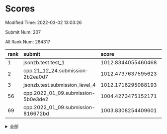 # Scores

Modified Time: 2022-03-02 13:03:26

Submit Num: 207

All Rank Num: 284317

| rank |               submit               |       score        |       sigma        | pk_num |
| :--- | :--------------------------------- | :----------------- | :----------------- | :----- |
| 1    | jsonzb.test.test_1                 | 1012.8344055460468 | 0.8097809256407148 | 5492   |
| 2    | cpp.21_12_24.submission-2b2ea0d7   | 1012.4737637595623 | 0.7953298473599064 | 5493   |
| 3    | jsonzb.test.submission_level_4     | 1012.1716295088193 | 0.8167676655203214 | 5498   |
| 56   | cpp.2022_01_09.submission-5b0e3de2 | 1004.4273475152171 | 0.7084336309119973 | 5494   |
| 69   | cpp.2022_01_09.submission-816672bd | 1003.8308254409601 | 0.716803612163885  | 5490   |


<details>
<summary>全部</summary>

| rank |                 submit                 |       score        |       sigma        | pk_num |
| :--- | :------------------------------------- | :----------------- | :----------------- | :----- |
| 1    | jsonzb.test.test_1                     | 1012.8344055460468 | 0.8097809256407148 | 5492   |
| 2    | cpp.21_12_24.submission-2b2ea0d7       | 1012.4737637595623 | 0.7953298473599064 | 5493   |
| 3    | jsonzb.test.submission_level_4         | 1012.1716295088193 | 0.8167676655203214 | 5498   |
| 4    | gobigger.level_3.submission_level_3_10 | 1011.5562638145373 | 0.7698435408024631 | 5494   |
| 5    | gobigger.level_3.submission_level_3_15 | 1011.3862058947598 | 0.7732370066203311 | 5491   |
| 6    | gobigger.level_3.submission_level_3_12 | 1011.3839540610328 | 0.7638581105224352 | 5494   |
| 7    | gobigger.level_3.submission_level_3_44 | 1011.0749699813239 | 0.7808588636612714 | 5498   |
| 8    | gobigger.level_3.submission_level_3_34 | 1011.0742211451487 | 0.7737757191114989 | 5495   |
| 9    | gobigger.level_3.submission_level_3_42 | 1011.0500275245889 | 0.7750517605131809 | 5494   |
| 10   | gobigger.level_3.submission_level_3_19 | 1011.0071524980043 | 0.756663901163944  | 5496   |
| 11   | gobigger.level_3.submission_level_3_20 | 1010.9095107575629 | 0.7717992735437953 | 5495   |
| 12   | gobigger.level_3.submission_level_3_25 | 1010.8178350749592 | 0.7799742972899912 | 5492   |
| 13   | gobigger.level_3.submission_level_3_32 | 1010.7533463662973 | 0.7712423555314019 | 5495   |
| 14   | gobigger.level_3.submission_level_3_28 | 1010.7530709803825 | 0.7518117513921683 | 5499   |
| 15   | gobigger.level_3.submission_level_3_24 | 1010.7109192593203 | 0.7533257019105807 | 5497   |
| 16   | gobigger.level_3.submission_level_3_38 | 1010.7034962456516 | 0.7796816596944407 | 5498   |
| 17   | gobigger.level_3.submission_level_3_13 | 1010.7006732667294 | 0.7732812770155563 | 5498   |
| 18   | gobigger.level_3.submission_level_3_35 | 1010.6214686804853 | 0.7419121088268789 | 5496   |
| 19   | gobigger.level_3.submission_level_3_40 | 1010.6012431943601 | 0.7794944920706705 | 5500   |
| 20   | gobigger.level_3.submission_level_3_9  | 1010.5492776135834 | 0.7518419100594398 | 5495   |
| 21   | gobigger.level_3.submission_level_3_7  | 1010.5308182240068 | 0.751161123951141  | 5497   |
| 22   | gobigger.level_3.submission_level_3_2  | 1010.5002185849254 | 0.7490134772785915 | 5498   |
| 23   | gobigger.level_3.submission_level_3_5  | 1010.2716956943347 | 0.7822762737878647 | 5492   |
| 24   | gobigger.level_3.submission_level_3_8  | 1010.2231818359304 | 0.7635417623643923 | 5496   |
| 25   | gobigger.level_3.submission_level_3_48 | 1010.2129950586047 | 0.7569667415903188 | 5494   |
| 26   | gobigger.level_3.submission_level_3_11 | 1010.1482390563634 | 0.7344179342339816 | 5491   |
| 27   | gobigger.level_3.submission_level_3_33 | 1010.1336026390687 | 0.7543727279183674 | 5499   |
| 28   | gobigger.level_3.submission_level_3_31 | 1010.1144907794834 | 0.7504091704834506 | 5491   |
| 29   | gobigger.level_3.submission_level_3_1  | 1010.1037550011256 | 0.7432583560694609 | 5492   |
| 30   | gobigger.level_3.submission_level_3_29 | 1009.9999737589175 | 0.7836291436510682 | 5493   |
| 31   | gobigger.level_3.submission_level_3_0  | 1009.9571559172531 | 0.7427675424518988 | 5487   |
| 32   | gobigger.level_3.submission_level_3_45 | 1009.8959722258971 | 0.7612032720177259 | 5496   |
| 33   | gobigger.level_3.submission_level_3_16 | 1009.8797125488934 | 0.7629802332347829 | 5495   |
| 34   | gobigger.level_3.submission_level_3_47 | 1009.8539400366382 | 0.7477422941583658 | 5495   |
| 35   | gobigger.level_3.submission_level_3_26 | 1009.6278437441573 | 0.75835342088937   | 5496   |
| 36   | gobigger.level_3.submission_level_3_36 | 1009.5475583464166 | 0.7555626195114897 | 5494   |
| 37   | gobigger.level_3.submission_level_3_37 | 1009.5454528939683 | 0.7491665351826772 | 5495   |
| 38   | gobigger.level_3.submission_level_3_27 | 1009.5142068754333 | 0.7615632909214108 | 5492   |
| 39   | gobigger.level_3.submission_level_3_23 | 1009.5076724873597 | 0.7552669012278447 | 5486   |
| 40   | gobigger.level_3.submission_level_3_3  | 1009.4670759025041 | 0.7487213017528495 | 5496   |
| 41   | gobigger.level_3.submission_level_3_14 | 1009.4120096764012 | 0.735878001739361  | 5494   |
| 42   | gobigger.level_3.submission_level_3_49 | 1009.310501866797  | 0.7402957923122645 | 5498   |
| 43   | gobigger.level_3.submission_level_3_41 | 1009.2223519736647 | 0.7477004852744795 | 5495   |
| 44   | gobigger.level_3.submission_level_3_39 | 1009.0778897912114 | 0.7659515398143034 | 5489   |
| 45   | gobigger.level_3.submission_level_3_4  | 1009.0677738859529 | 0.7547665346990865 | 5493   |
| 46   | gobigger.level_3.submission_level_3_30 | 1008.9446109586313 | 0.7582494688393718 | 5494   |
| 47   | gobigger.level_3.submission_level_3_22 | 1008.815078420299  | 0.7412503879643932 | 5493   |
| 48   | gobigger.level_3.submission_level_3_21 | 1008.6910325610991 | 0.7606403576287591 | 5496   |
| 49   | gobigger.level_3.submission_level_3_18 | 1008.5148010134592 | 0.7508547246994889 | 5491   |
| 50   | gobigger.level_3.submission_level_3_43 | 1008.5074463972287 | 0.7435066931941159 | 5499   |
| 51   | gobigger.level_3.submission_level_3_6  | 1008.4112408701893 | 0.7368135246929699 | 5494   |
| 52   | gobigger.level_3.submission_level_3_46 | 1008.4062491955759 | 0.7399700336055891 | 5496   |
| 53   | gobigger.level_3.submission_level_3_17 | 1008.2236906476401 | 0.7372730263860842 | 5498   |
| 54   | gobigger.level_1.submission_level_1_22 | 1005.4897120834186 | 0.7336129796163668 | 5489   |
| 55   | gobigger.level_1.submission_level_1_23 | 1005.0525328514401 | 0.725141083730359  | 5492   |
| 56   | cpp.2022_01_09.submission-5b0e3de2     | 1004.4273475152171 | 0.7084336309119973 | 5494   |
| 57   | gobigger.level_1.submission_level_1_27 | 1004.3584117303957 | 0.7233011659733789 | 5490   |
| 58   | gobigger.level_1.submission_level_1_39 | 1004.2440071531221 | 0.7217664319499397 | 5496   |
| 59   | gobigger.level_1.submission_level_1_26 | 1004.2330844476628 | 0.7332175393840114 | 5490   |
| 60   | gobigger.level_1.submission_level_1_31 | 1004.2043313010556 | 0.712799352970877  | 5491   |
| 61   | gobigger.level_1.submission_level_1_11 | 1004.1996691066935 | 0.7299079031005868 | 5496   |
| 62   | gobigger.level_1.submission_level_1_33 | 1004.1831011711471 | 0.7069024793911439 | 5494   |
| 63   | gobigger.level_1.submission_level_1_43 | 1004.1585806795863 | 0.7196338658431508 | 5491   |
| 64   | gobigger.level_1.submission_level_1_48 | 1004.1150216156507 | 0.7063469315703231 | 5495   |
| 65   | gobigger.level_1.submission_level_1_38 | 1004.0885433217035 | 0.7287618700983775 | 5495   |
| 66   | gobigger.level_1.submission_level_1_18 | 1004.0227793062752 | 0.7325105427309365 | 5489   |
| 67   | gobigger.level_1.submission_level_1_35 | 1003.9198894344427 | 0.7176877096733131 | 5491   |
| 68   | gobigger.level_1.submission_level_1_19 | 1003.851734441668  | 0.7146452513415048 | 5492   |
| 69   | cpp.2022_01_09.submission-816672bd     | 1003.8308254409601 | 0.716803612163885  | 5490   |
| 70   | gobigger.level_1.submission_level_1_49 | 1003.8242347569906 | 0.7147514469967372 | 5490   |
| 71   | gobigger.level_1.submission_level_1_5  | 1003.8065353487506 | 0.7195136807161014 | 5493   |
| 72   | gobigger.level_1.submission_level_1_17 | 1003.7770617731808 | 0.7328046923354931 | 5499   |
| 73   | gobigger.level_1.submission_level_1_7  | 1003.6105951106406 | 0.7224341514868787 | 5500   |
| 74   | gobigger.level_1.submission_level_1_30 | 1003.5937626850136 | 0.7257559847549251 | 5495   |
| 75   | gobigger.level_1.submission_level_1_16 | 1003.5677809972696 | 0.72899930165968   | 5497   |
| 76   | gobigger.level_1.submission_level_1_2  | 1003.52826118711   | 0.7261563133789285 | 5493   |
| 77   | gobigger.level_1.submission_level_1_14 | 1003.4970167938726 | 0.7093516053167366 | 5492   |
| 78   | gobigger.level_1.submission_level_1_36 | 1003.4782460147908 | 0.7128676252903624 | 5495   |
| 79   | gobigger.level_1.submission_level_1_12 | 1003.4708628810707 | 0.7225990607720887 | 5493   |
| 80   | gobigger.level_1.submission_level_1_15 | 1003.4011176213056 | 0.7112600016379528 | 5493   |
| 81   | gobigger.level_1.submission_level_1_24 | 1003.3994296274712 | 0.7131654951033681 | 5496   |
| 82   | gobigger.level_1.submission_level_1_44 | 1003.3881728099196 | 0.7184822998692393 | 5487   |
| 83   | gobigger.level_1.submission_level_1_32 | 1003.3806486548089 | 0.7115994210227055 | 5496   |
| 84   | gobigger.level_1.submission_level_1_13 | 1003.3733747067223 | 0.7160040018527164 | 5493   |
| 85   | gobigger.level_1.submission_level_1_37 | 1003.3296589758185 | 0.7223599428352987 | 5498   |
| 86   | gobigger.level_1.submission_level_1_25 | 1003.315402563734  | 0.7041055725224508 | 5498   |
| 87   | gobigger.level_1.submission_level_1_28 | 1003.273158770823  | 0.7183648796393594 | 5491   |
| 88   | gobigger.level_1.submission_level_1_47 | 1003.2230989460627 | 0.7115142563434198 | 5492   |
| 89   | gobigger.level_1.submission_level_1_0  | 1003.2148465311242 | 0.7176857825537685 | 5495   |
| 90   | gobigger.level_1.submission_level_1_46 | 1003.1578854305011 | 0.7110649499880972 | 5497   |
| 91   | gobigger.level_1.submission_level_1_4  | 1003.1545840717542 | 0.7085849672448408 | 5492   |
| 92   | gobigger.level_1.submission_level_1_21 | 1003.0352378889461 | 0.7230735221599458 | 5496   |
| 93   | gobigger.level_1.submission_level_1_10 | 1003.0204569817919 | 0.7152235057711284 | 5496   |
| 94   | gobigger.level_1.submission_level_1_9  | 1003.0007386799775 | 0.714334629976748  | 5494   |
| 95   | gobigger.level_1.submission_level_1_6  | 1002.9481987697586 | 0.7111364023637218 | 5491   |
| 96   | gobigger.level_1.submission_level_1_20 | 1002.9230154635972 | 0.7122874737530765 | 5500   |
| 97   | gobigger.level_1.submission_level_1_41 | 1002.9202513420611 | 0.711930083403412  | 5495   |
| 98   | gobigger.level_1.submission_level_1_40 | 1002.7060927356196 | 0.7146431671758497 | 5499   |
| 99   | gobigger.level_1.submission_level_1_1  | 1002.5878156627306 | 0.7127687990671927 | 5500   |
| 100  | gobigger.level_1.submission_level_1_3  | 1002.3713036475602 | 0.7184239480849814 | 5494   |
| 101  | gobigger.level_1.submission_level_1_29 | 1002.3360645111068 | 0.7189115810501493 | 5491   |
| 102  | gobigger.level_1.submission_level_1_8  | 1002.3105006438266 | 0.7054727934735157 | 5490   |
| 103  | gobigger.level_1.submission_level_1_34 | 1002.0855939297377 | 0.7099049619592246 | 5489   |
| 104  | gobigger.level_1.submission_level_1_42 | 1001.9257188139894 | 0.7189162630137993 | 5496   |
| 105  | gobigger.level_1.submission_level_1_45 | 1001.8616302624761 | 0.7142224855662714 | 5493   |
| 106  | gobigger.random.submission_random_39   | 998.1053982889425  | 0.7053577281145124 | 5491   |
| 107  | gobigger.random.submission_random_13   | 997.6890907502997  | 0.6996568751939358 | 5495   |
| 108  | gobigger.random.submission_random_46   | 997.0210097364027  | 0.7020937319314894 | 5492   |
| 109  | gobigger.random.submission_random_40   | 996.922092381813   | 0.7078774411651819 | 5496   |
| 110  | gobigger.random.submission_random_5    | 996.8217985948795  | 0.7185060814080423 | 5493   |
| 111  | gobigger.random.submission_random_0    | 996.8114965832443  | 0.7098419465728063 | 5491   |
| 112  | gobigger.random.submission_random_29   | 996.7117320287181  | 0.7128258448222421 | 5492   |
| 113  | gobigger.random.submission_random_43   | 996.6259637301303  | 0.7048741961211274 | 5494   |
| 114  | gobigger.random.submission_random_34   | 996.5840910565873  | 0.7071149317933293 | 5493   |
| 115  | gobigger.random.submission_random_19   | 996.5615290423094  | 0.7155041994777729 | 5491   |
| 116  | gobigger.random.submission_random_10   | 996.5488699978619  | 0.7305626730399208 | 5492   |
| 117  | gobigger.random.submission_random_22   | 996.5012394973621  | 0.7129075034258734 | 5489   |
| 118  | gobigger.random.submission_random_30   | 996.4630276991915  | 0.7099903210052495 | 5494   |
| 119  | gobigger.random.submission_random_11   | 996.4543106570617  | 0.7140929050311302 | 5493   |
| 120  | gobigger.random.submission_random_9    | 996.4421363896456  | 0.7156554174766616 | 5496   |
| 121  | gobigger.random.submission_random_18   | 996.417546443006   | 0.7025246580947605 | 5494   |
| 122  | gobigger.random.submission_random_15   | 996.4114487154052  | 0.7235991302916596 | 5494   |
| 123  | gobigger.random.submission_random_48   | 996.3162090598812  | 0.7055629133633992 | 5494   |
| 124  | gobigger.random.submission_random_7    | 996.0424492927468  | 0.7179732901347703 | 5490   |
| 125  | gobigger.random.submission_random_37   | 996.0367500773511  | 0.7096393189657338 | 5494   |
| 126  | gobigger.random.submission_random_3    | 995.9999340688893  | 0.7067228309234018 | 5496   |
| 127  | gobigger.random.submission_random_45   | 995.9997978658935  | 0.7045689534478227 | 5494   |
| 128  | gobigger.random.submission_random_17   | 995.933955636313   | 0.7160413858429434 | 5495   |
| 129  | gobigger.random.submission_random_25   | 995.85764082906    | 0.7092450673314732 | 5494   |
| 130  | gobigger.random.submission_random_12   | 995.829945965081   | 0.7038565241124608 | 5495   |
| 131  | gobigger.random.submission_random_44   | 995.8130020276488  | 0.7204550274019776 | 5499   |
| 132  | gobigger.random.submission_random_33   | 995.7806011876266  | 0.7085743691374412 | 5491   |
| 133  | gobigger.random.submission_random_4    | 995.7733172419853  | 0.7242284716368194 | 5494   |
| 134  | gobigger.random.submission_random_41   | 995.7563076061958  | 0.70968528145138   | 5489   |
| 135  | gobigger.random.submission_random_28   | 995.7213163106663  | 0.71609660760945   | 5490   |
| 136  | gobigger.random.submission_random_32   | 995.6929961497141  | 0.7082188919834803 | 5498   |
| 137  | gobigger.random.submission_random_8    | 995.6548934893304  | 0.7102007458383911 | 5494   |
| 138  | gobigger.random.submission_random_24   | 995.6314412995418  | 0.7218334534147012 | 5495   |
| 139  | gobigger.random.submission_random_31   | 995.615022953713   | 0.7128186241344595 | 5495   |
| 140  | gobigger.random.submission_random_36   | 995.5342079144576  | 0.7096652759290978 | 5489   |
| 141  | gobigger.random.submission_random_47   | 995.460621202565   | 0.7128652713655543 | 5494   |
| 142  | gobigger.random.submission_random_2    | 995.4014725267256  | 0.7026889645652894 | 5495   |
| 143  | gobigger.random.submission_random_20   | 995.3809740611936  | 0.7129667698406351 | 5496   |
| 144  | gobigger.random.submission_random_16   | 995.3761596654527  | 0.713149730387408  | 5495   |
| 145  | gobigger.random.submission_random_42   | 995.3617019500009  | 0.7156920673868822 | 5496   |
| 146  | gobigger.random.submission_random_14   | 995.3505724535162  | 0.7039956167129539 | 5493   |
| 147  | gobigger.random.submission_random_26   | 995.2544126541347  | 0.7191453815561615 | 5492   |
| 148  | gobigger.random.submission_random_38   | 995.146201232605   | 0.7137529728499886 | 5490   |
| 149  | gobigger.random.submission_random_49   | 995.0732259157477  | 0.7115879489575372 | 5494   |
| 150  | gobigger.random.submission_random_23   | 994.9187094970226  | 0.7138617058283382 | 5495   |
| 151  | gobigger.random.submission_random_27   | 994.894441549491   | 0.7144393194108176 | 5497   |
| 152  | gobigger.random.submission_random_21   | 994.8248645192195  | 0.7162468650994738 | 5491   |
| 153  | gobigger.random.submission_random_1    | 994.7974144761314  | 0.7071198256679743 | 5496   |
| 154  | gobigger.random.submission_random_6    | 994.7771930945651  | 0.7104632146764193 | 5494   |
| 155  | gobigger.random.submission_random_35   | 994.550629446542   | 0.7100609870634823 | 5494   |
| 156  | gobigger.level_2.submission_level_2_27 | 993.7639625500855  | 0.7376089139224896 | 5496   |
| 157  | gobigger.level_2.submission_level_2_19 | 993.6552029585881  | 0.7246473320037403 | 5492   |
| 158  | gobigger.level_2.submission_level_2_41 | 993.6009057101134  | 0.7447131349163191 | 5494   |
| 159  | gobigger.level_2.submission_level_2_3  | 993.1476242159705  | 0.7362968052309127 | 5493   |
| 160  | gobigger.level_2.submission_level_2_10 | 993.065720530634   | 0.7315109384964082 | 5495   |
| 161  | gobigger.level_2.submission_level_2_24 | 993.0046919641629  | 0.7434698260346639 | 5491   |
| 162  | gobigger.level_2.submission_level_2_21 | 992.9927758384058  | 0.7444108256653863 | 5497   |
| 163  | gobigger.level_2.submission_level_2_17 | 992.9051465049245  | 0.7489035743098915 | 5498   |
| 164  | gobigger.level_2.submission_level_2_47 | 992.8768065781088  | 0.7359483828879622 | 5494   |
| 165  | gobigger.level_2.submission_level_2_18 | 992.8278174432784  | 0.7390813400785964 | 5493   |
| 166  | gobigger.level_2.submission_level_2_6  | 992.7845894268861  | 0.7538973523126263 | 5491   |
| 167  | gobigger.level_2.submission_level_2_8  | 992.6605584368559  | 0.7262771761645462 | 5496   |
| 168  | gobigger.level_2.submission_level_2_35 | 992.5382743242844  | 0.744432891448788  | 5493   |
| 169  | gobigger.level_2.submission_level_2_0  | 992.468742136004   | 0.7473561881480174 | 5493   |
| 170  | gobigger.level_2.submission_level_2_23 | 992.4562910839168  | 0.7460023988642712 | 5496   |
| 171  | gobigger.level_2.submission_level_2_2  | 992.4493022275091  | 0.7233715400276781 | 5494   |
| 172  | gobigger.level_2.submission_level_2_20 | 992.4278916851982  | 0.7357443393912021 | 5492   |
| 173  | gobigger.level_2.submission_level_2_29 | 992.4010177416021  | 0.7485096038271775 | 5496   |
| 174  | gobigger.level_2.submission_level_2_7  | 992.3453997613966  | 0.7611032016010649 | 5493   |
| 175  | gobigger.level_2.submission_level_2_11 | 992.2960311837516  | 0.7391704104939028 | 5490   |
| 176  | gobigger.level_2.submission_level_2_12 | 992.2779439422628  | 0.7455430147353939 | 5494   |
| 177  | gobigger.level_2.submission_level_2_34 | 992.2117921803201  | 0.7556439526713493 | 5497   |
| 178  | gobigger.level_2.submission_level_2_15 | 992.1802390242627  | 0.7420482456425793 | 5496   |
| 179  | gobigger.level_2.submission_level_2_38 | 992.1041393384044  | 0.7445635231304021 | 5493   |
| 180  | gobigger.level_2.submission_level_2_37 | 991.9472666688895  | 0.7467229363686593 | 5490   |
| 181  | gobigger.level_2.submission_level_2_1  | 991.8393849464472  | 0.7446508422307068 | 5497   |
| 182  | gobigger.level_2.submission_level_2_9  | 991.835263327545   | 0.7601485033726343 | 5495   |
| 183  | gobigger.level_2.submission_level_2_36 | 991.8167976209813  | 0.7558077613270104 | 5494   |
| 184  | gobigger.level_2.submission_level_2_25 | 991.7194528657486  | 0.7576157640424309 | 5494   |
| 185  | gobigger.level_2.submission_level_2_32 | 991.7058472989448  | 0.7507543912335344 | 5494   |
| 186  | gobigger.level_2.submission_level_2_48 | 991.698548326023   | 0.7407947243074828 | 5491   |
| 187  | gobigger.level_2.submission_level_2_42 | 991.6683440324867  | 0.7550254365726813 | 5494   |
| 188  | gobigger.level_2.submission_level_2_40 | 991.5796551636013  | 0.7502729469861179 | 5496   |
| 189  | gobigger.level_2.submission_level_2_28 | 991.5496757834733  | 0.7423177435185513 | 5497   |
| 190  | gobigger.level_2.submission_level_2_22 | 991.5330508773417  | 0.7414190846917847 | 5495   |
| 191  | gobigger.level_2.submission_level_2_5  | 991.4331915363259  | 0.7586741380962312 | 5492   |
| 192  | gobigger.level_2.submission_level_2_14 | 991.4108872027352  | 0.7439518866653447 | 5493   |
| 193  | gobigger.level_2.submission_level_2_31 | 991.3512733205029  | 0.7549162316898732 | 5494   |
| 194  | gobigger.level_2.submission_level_2_4  | 991.348065068149   | 0.7611821464626627 | 5500   |
| 195  | gobigger.level_2.submission_level_2_44 | 991.3097093020565  | 0.7785088375727959 | 5498   |
| 196  | gobigger.level_2.submission_level_2_30 | 991.2781107909544  | 0.7452027304251003 | 5494   |
| 197  | gobigger.level_2.submission_level_2_49 | 991.1954458719246  | 0.7558867176262524 | 5494   |
| 198  | gobigger.level_2.submission_level_2_33 | 991.106103716559   | 0.7541382240282659 | 5491   |
| 199  | gobigger.level_2.submission_level_2_39 | 991.0871660426319  | 0.7561980334392855 | 5498   |
| 200  | gobigger.level_2.submission_level_2_16 | 990.9419851393396  | 0.7384350089168235 | 5497   |
| 201  | gobigger.level_2.submission_level_2_13 | 990.757771453884   | 0.7427945591256231 | 5495   |
| 202  | gobigger.level_2.submission_level_2_45 | 990.650651890847   | 0.7700730818885123 | 5491   |
| 203  | gobigger.level_2.submission_level_2_26 | 990.5595330175132  | 0.7643572317255249 | 5497   |
| 204  | gobigger.level_2.submission_level_2_43 | 990.372939245387   | 0.7641431712782148 | 5493   |
| 205  | gobigger.level_2.submission_level_2_46 | 989.7762508866541  | 0.7894861313772883 | 5494   |
| 206  | gobigger.none.submission_none_0        | 977.2491619275254  | 1.313247376857868  | 5494   |
| 207  | gobigger.none.submission_none_1        | 975.5269518951318  | 1.5183244411768058 | 5495   |

</details>